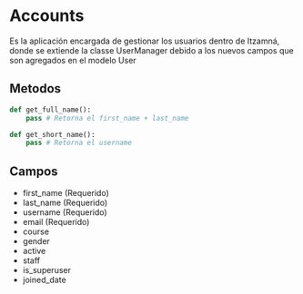 # Accounts
Es la aplicación encargada de gestionar los usuarios dentro de
Itzamná, donde se extiende la classe UserManager debido a los nuevos
campos que son agregados en el modelo User 
 
 
## Metodos 
```python
def get_full_name():
    pass # Retorna el first_name + last_name

def get_short_name():
    pass # Retorna el username
``` 

## Campos
   - first_name (Requerido)
   - last_name (Requerido)
   - username  (Requerido)
   - email  (Requerido)
   - course 
   - gender 
   - active 
   - staff 
   - is_superuser 
   - joined_date 

